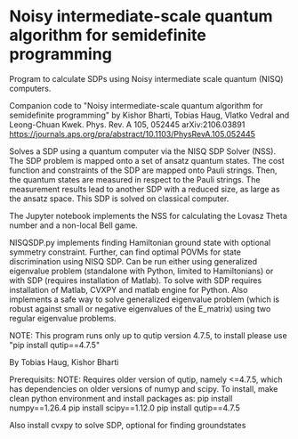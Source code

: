 # Noisy intermediate-scale quantum algorithm for semidefinite programming

Program to calculate SDPs using Noisy intermediate scale quantum (NISQ) computers.

Companion code to "Noisy intermediate-scale quantum algorithm for semidefinite programming" by Kishor Bharti, Tobias Haug, Vlatko Vedral and Leong-Chuan Kwek.
Phys. Rev. A 105, 052445
arXiv:2106.03891
https://journals.aps.org/pra/abstract/10.1103/PhysRevA.105.052445


Solves a SDP using a quantum computer via the NISQ SDP Solver (NSS). The SDP problem is mapped onto a set of ansatz quantum states. The cost function and constraints of the SDP are mapped onto Pauli strings.
Then, the quantum states are measured in respect to the Pauli strings. 
The measurement results lead to another SDP with a reduced size, as large as the ansatz space. This SDP is solved on classical computer.

The Jupyter notebook implements the NSS for calculating the Lovasz Theta number and a non-local Bell game.

NISQSDP.py implements finding Hamiltonian ground state with optional symmetry constraint. Further, can find optimal POVMs for state discrimination using NISQ SDP.
Can be run either using generalized eigenvalue problem (standalone with Python, limited to Hamiltonians) or with SDP (requires installation of Matlab). To solve with SDP requires installation of Matlab, CVXPY and matlab engine for Python. 
Also implements a safe way to solve generalized eigenvalue problem (which is robust against small or negative eigenvalues of the E_matrix) using two regular eigenvalue problems.

NOTE: This program runs only up to qutip version 4.7.5, to install please use "pip install qutip==4.7.5"

By Tobias Haug, Kishor Bharti

Prerequisits:
NOTE: Requires older version of qutip, namely <=4.7.5, which has dependencies on older versions of numyp and scipy.
To install, make clean python environment and install packages as:
pip install numpy==1.26.4
pip install scipy==1.12.0
pip install qutip==4.7.5

Also install cvxpy to solve SDP, optional for finding groundstates
